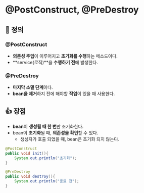 # @PostConstruct, @PreDestroy

## 📌 정의

### @PostConstruct

+ **의존성 주입**이 이루어지고 **초기화를 수행**하는 메소드이다.
+ **service(로직)**을 **수행하기 전**에 발생한다.

### @PreDestroy

+ **마지막 소멸 단계**이다.
+ **bean을 제거**하지 전에 해야할 **작업**이 있을 때 사용한다.

## 👍 장점

+ **bean**이 **생성될 때 한 번**만 초기화한다.
+ bean이 **초기화**될 때, **의존성을 확인**할 수 있다. 
  + 생성자가 호출 되었을 때, bean은 초기화 되지 않는다. 

```java
@PostConstruct
public void init(){
    System.out.println("초기화");
}

@PreDestroy
public void destroy(){
    System.out.println("종료 전");       
}
```







